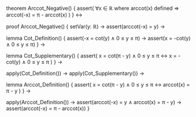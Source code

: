 theorem Arccot_Negative() {
  assert(
    ∀x ∈ ℝ where arccot(x) defined ⇒
    arccot(-x) = π - arccot(x)
  )
} ↔

proof Arccot_Negative() {
  setVar(y: ℝ) →
  assert(arccot(-x) = y) →
  
  lemma Cot_Definition() {
    assert(-x = cot(y) ∧ 0 ≤ y ≤ π) →
    assert(x = -cot(y) ∧ 0 ≤ y ≤ π)
  } →
  
  lemma Cot_Supplementary() {
    assert(
      x = cot(π - y) ∧ 0 ≤ y ≤ π ↔
      x = -cot(y) ∧ 0 ≤ y ≤ π
    )
  } →
  
  apply(Cot_Definition()) →
  apply(Cot_Supplementary()) →
  
  lemma Arccot_Definition() {
    assert(
      x = cot(π - y) ∧ 0 ≤ y ≤ π ↔
      arccot(x) = π - y
    )
  } →
  
  apply(Arccot_Definition()) →
  assert(arccot(-x) = y ∧ arccot(x) = π - y) →
  assert(arccot(-x) = π - arccot(x))
}